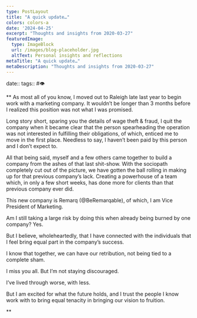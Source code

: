 ```yaml
---
type: PostLayout
title: "A quick update…"
colors: colors-a
date: '2024-04-25'
excerpt: "Thoughts and insights from 2020-03-27"
featuredImage:
  type: ImageBlock
  url: /images/blog-placeholder.jpg
  altText: Personal insights and reflections
metaTitle: "A quick update…"
metaDescription: "Thoughts and insights from 2020-03-27"
---
```

date:: 
tags:: #👁

**
As most all of you know, I moved out to Raleigh late last year to begin work with a marketing company. It wouldn’t be longer than 3 months before I realized this position was not what I was promised.

Long story short, sparing you the details of wage theft & fraud, I quit the company when it became clear that the person spearheading the operation was not interested in fulfilling their obligations, of which, enticed me to move in the first place. Needless to say, I haven’t been paid by this person and I don’t expect to.

All that being said, myself and a few others came together to build a company from the ashes of that last shit-show. With the sociopath completely cut out of the picture, we have gotten the ball rolling in making up for that previous company’s lack. Creating a powerhouse of a team which, in only a few short weeks, has done more for clients than that previous company ever did.

This new company is Remarq (@BeRemarqable), of which, I am Vice President of Marketing.

Am I still taking a large risk by doing this when already being burned by one company? Yes.

But I believe, wholeheartedly, that I have connected with the individuals that I feel bring equal part in the company’s success.

I know that together, we can have our retribution, not being tied to a complete sham.

I miss you all. But I’m not staying discouraged. 

I’ve lived through worse, with less. 

But I am excited for what the future holds, and I trust the people I know work with to bring equal tenacity in bringing our vision to fruition.

**